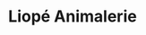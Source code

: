 ---
title: "Liopé Animalerie"
url: /saint-sebastien-sur-loire/liope-animalerie/
shop: animal de compagnie
---